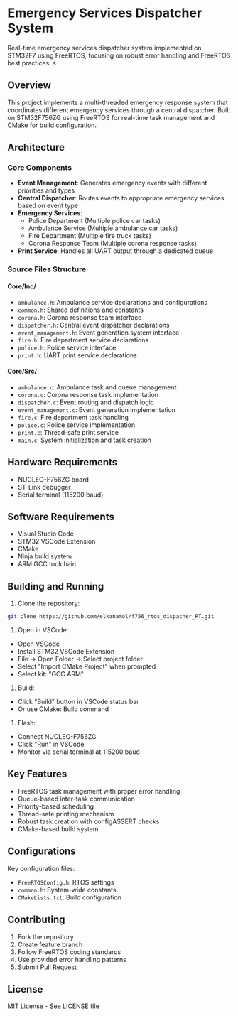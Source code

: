 # Emergency Services Dispatcher System

Real-time emergency services dispatcher system implemented on STM32F7 using FreeRTOS, focusing on robust error handling and FreeRTOS best practices.
s

## Overview

This project implements a multi-threaded emergency response system that coordinates different emergency services through a central dispatcher. Built on STM32F756ZG using FreeRTOS for real-time task management and CMake for build configuration.

## Architecture

### Core Components

- **Event Management**: Generates emergency events with different priorities and types
- **Central Dispatcher**: Routes events to appropriate emergency services based on event type
- **Emergency Services**:
  - Police Department (Multiple police car tasks)
  - Ambulance Service (Multiple ambulance car tasks) 
  - Fire Department (Multiple fire truck tasks)
  - Corona Response Team (Multiple corona response tasks)
- **Print Service**: Handles all UART output through a dedicated queue

### Source Files Structure

#### Core/Inc/

- `ambulance.h`: Ambulance service declarations and configurations
- `common.h`: Shared definitions and constants
- `corona.h`: Corona response team interface
- `dispatcher.h`: Central event dispatcher declarations
- `event_management.h`: Event generation system interface
- `fire.h`: Fire department service declarations
- `police.h`: Police service interface
- `print.h`: UART print service declarations

#### Core/Src/

- `ambulance.c`: Ambulance task and queue management
- `corona.c`: Corona response task implementation
- `dispatcher.c`: Event routing and dispatch logic
- `event_management.c`: Event generation implementation
- `fire.c`: Fire department task handling
- `police.c`: Police service implementation
- `print.c`: Thread-safe print service
- `main.c`: System initialization and task creation

## Hardware Requirements

- NUCLEO-F756ZG board
- ST-Link debugger
- Serial terminal (115200 baud)

## Software Requirements

- Visual Studio Code
- STM32 VSCode Extension
- CMake
- Ninja build system
- ARM GCC toolchain

## Building and Running

1. Clone the repository:

```bash
git clone https://github.com/elkanamol/f756_rtos_dispacher_RT.git
```

1. Open in VSCode:

- Open VSCode
- Install STM32 VSCode Extension
- File -> Open Folder -> Select project folder
- Select "Import CMake Project" when prompted
- Select kit: "GCC ARM"

1. Build:

- Click "Build" button in VSCode status bar
- Or use CMake: Build command

1. Flash:

- Connect NUCLEO-F756ZG
- Click "Run" in VSCode
- Monitor via serial terminal at 115200 baud

## Key Features

- FreeRTOS task management with proper error handling
- Queue-based inter-task communication
- Priority-based scheduling
- Thread-safe printing mechanism
- Robust task creation with configASSERT checks
- CMake-based build system

## Configurations

Key configuration files:

- `FreeRTOSConfig.h`: RTOS settings
- `common.h`: System-wide constants
- `CMakeLists.txt`: Build configuration

## Contributing

1. Fork the repository
2. Create feature branch
3. Follow FreeRTOS coding standards
4. Use provided error handling patterns
5. Submit Pull Request

## License

MIT License - See LICENSE file
